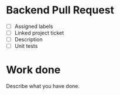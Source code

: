 # Backend Pull Request
- [ ] Assigned labels
- [ ] Linked project ticket
- [ ] Description
- [ ] Unit tests

# Work done
Describe what you have done.